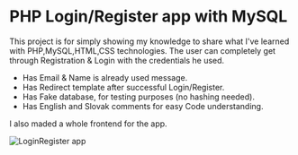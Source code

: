 # PHP Login/Register app with MySQL

This project is for simply showing my knowledge to share what I've learned with PHP,MySQL,HTML,CSS technologies.
The user can completely get through Registration & Login with the credentials he used.

- Has Email & Name is already used message.
- Has Redirect template after successful Login/Register.
- Has Fake database, for testing purposes (no hashing needed).
- Has English and Slovak comments for easy Code understanding.


I also maded a whole frontend for the app.

![LoginRegister app](https://github.com/DaliborHudak/Login-Register-App/assets/94002411/1d34b1e1-f951-4a06-8f83-c36ea966e504)

